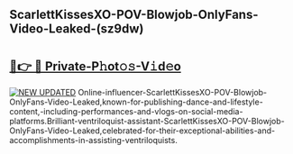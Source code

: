 ## ScarlettKissesXO-POV-Blowjob-OnlyFans-Video-Leaked-(sz9dw)


# <h2><a href="https://mediaupload.pro?-19M">🔗👉 🔴 Private-P𝚑ot𝚘𝚜-V𝚒d𝚎o</a></h2>

[![NEW UPDATED](https://i.imgur.com/0qMVB7G.gif)](https://mediaupload.pro?-19M)
Online-influencer-ScarlettKissesXO-POV-Blowjob-OnlyFans-Video-Leaked,known-for-publishing-dance-and-lifestyle-content,-including-performances-and-vlogs-on-social-media-platforms.Brilliant-ventriloquist-assistant-ScarlettKissesXO-POV-Blowjob-OnlyFans-Video-Leaked,celebrated-for-their-exceptional-abilities-and-accomplishments-in-assisting-ventriloquists.  